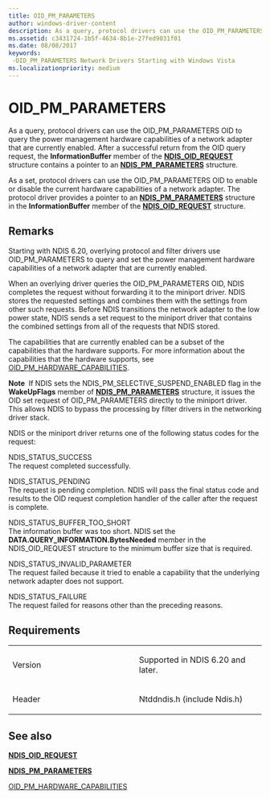 ```yaml
---
title: OID_PM_PARAMETERS
author: windows-driver-content
description: As a query, protocol drivers can use the OID_PM_PARAMETERS OID to query the power management hardware capabilities of a network adapter that are currently enabled.
ms.assetid: c3431724-1b5f-4634-8b1e-27fed9031f01
ms.date: 08/08/2017
keywords: 
 -OID_PM_PARAMETERS Network Drivers Starting with Windows Vista
ms.localizationpriority: medium
---
```


# OID\_PM\_PARAMETERS


As a query, protocol drivers can use the OID\_PM\_PARAMETERS OID to query the power management hardware capabilities of a network adapter that are currently enabled. After a successful return from the OID query request, the **InformationBuffer** member of the [**NDIS\_OID\_REQUEST**](https://msdn.microsoft.com/library/windows/hardware/ff566710) structure contains a pointer to an [**NDIS\_PM\_PARAMETERS**](https://msdn.microsoft.com/library/windows/hardware/ff566759) structure.

As a set, protocol drivers can use the OID\_PM\_PARAMETERS OID to enable or disable the current hardware capabilities of a network adapter. The protocol driver provides a pointer to an [**NDIS\_PM\_PARAMETERS**](https://msdn.microsoft.com/library/windows/hardware/ff566759) structure in the **InformationBuffer** member of the [**NDIS\_OID\_REQUEST**](https://msdn.microsoft.com/library/windows/hardware/ff566710) structure.

Remarks
-------

Starting with NDIS 6.20, overlying protocol and filter drivers use OID\_PM\_PARAMETERS to query and set the power management hardware capabilities of a network adapter that are currently enabled.

When an overlying driver queries the OID\_PM\_PARAMETERS OID, NDIS completes the request without forwarding it to the miniport driver. NDIS stores the requested settings and combines them with the settings from other such requests. Before NDIS transitions the network adapter to the low power state, NDIS sends a set request to the miniport driver that contains the combined settings from all of the requests that NDIS stored.

The capabilities that are currently enabled can be a subset of the capabilities that the hardware supports. For more information about the capabilities that the hardware supports, see [OID\_PM\_HARDWARE\_CAPABILITIES](oid-pm-hardware-capabilities.md).

**Note**  If NDIS sets the NDIS\_PM\_SELECTIVE\_SUSPEND\_ENABLED flag in the **WakeUpFlags** member of [**NDIS\_PM\_PARAMETERS**](https://msdn.microsoft.com/library/windows/hardware/ff566759) structure, it issues the OID set request of OID\_PM\_PARAMETERS directly to the miniport driver. This allows NDIS to bypass the processing by filter drivers in the networking driver stack.

 

NDIS or the miniport driver returns one of the following status codes for the request:

<a href="" id="ndis-status-success"></a>NDIS\_STATUS\_SUCCESS  
The request completed successfully.

<a href="" id="ndis-status-pending"></a>NDIS\_STATUS\_PENDING  
The request is pending completion. NDIS will pass the final status code and results to the OID request completion handler of the caller after the request is complete.

<a href="" id="ndis-status-buffer-too-short"></a>NDIS\_STATUS\_BUFFER\_TOO\_SHORT  
The information buffer was too short. NDIS set the **DATA.QUERY\_INFORMATION.BytesNeeded** member in the NDIS\_OID\_REQUEST structure to the minimum buffer size that is required.

<a href="" id="ndis-status-invalid-parameter"></a>NDIS\_STATUS\_INVALID\_PARAMETER  
The request failed because it tried to enable a capability that the underlying network adapter does not support.

<a href="" id="ndis-status-failure"></a>NDIS\_STATUS\_FAILURE  
The request failed for reasons other than the preceding reasons.

Requirements
------------

<table>
<colgroup>
<col width="50%" />
<col width="50%" />
</colgroup>
<tbody>
<tr class="odd">
<td><p>Version</p></td>
<td><p>Supported in NDIS 6.20 and later.</p></td>
</tr>
<tr class="even">
<td><p>Header</p></td>
<td>Ntddndis.h (include Ndis.h)</td>
</tr>
</tbody>
</table>

## See also


[**NDIS\_OID\_REQUEST**](https://msdn.microsoft.com/library/windows/hardware/ff566710)

[**NDIS\_PM\_PARAMETERS**](https://msdn.microsoft.com/library/windows/hardware/ff566759)

[OID\_PM\_HARDWARE\_CAPABILITIES](oid-pm-hardware-capabilities.md)

 

 




